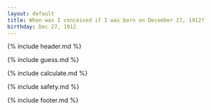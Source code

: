 ```yaml
---
layout: default
title: When was I conceived if I was born on December 27, 1912?
birthday: Dec 27, 1912
---
```


{% include header.md %}

{% include guess.md %}

{% include calculate.md %}

{% include safety.md %}

{% include footer.md %}



